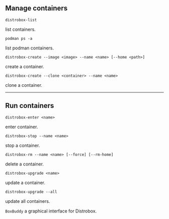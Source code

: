 ## Manage containers

```
distrobox-list
```

list containers.

```
podman ps -a
```

list podman containers.

```
distrobox-create --image <image> --name <name> [--home <path>]
```

create a container.

```
distrobox-create --clone <container> --name <name>
```

clone a container.

___

## Run containers

```
distrobox-enter <name>
```

enter container.

```
distrobox-stop --name <name>
```

stop a container.

```
distrobox-rm --name <name> [--force] [--rm-home]
```

delete a container.

```
distrobox-upgrade <name>
```

update a container.

```
distrobox-upgrade --all
```

update all containers.

`BoxBuddy` a graphical interface for Distrobox.
